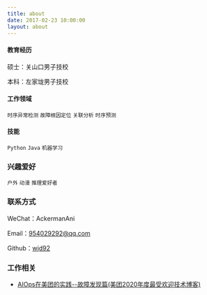 ```yaml
---
title: about
date: 2017-02-23 10:00:00
layout: about
---
```

#### 教育经历
硕士：关山口男子技校

本科：左家垅男子技校

#### 工作领域
`时序异常检测` `故障根因定位` `关联分析` `时序预测`

#### 技能
`Python` `Java` `机器学习`


### 兴趣爱好
`户外` `动漫` `推理爱好者`

### 联系方式
WeChat：AckermanAni

Email：954029292@qq.com

Github：[wjd92](https://github.com/wjd92)

### 工作相关

- [AIOps在美团的实践--故障发现篇(美团2020年度最受欢迎技术博客)](https://tech.meituan.com/2020/10/15/mt-aiops-horae.html)